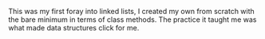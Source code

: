 This was my first foray into linked lists, I created my own from scratch with the bare minimum in terms of class methods. The practice it taught me was what made data structures click for me.
